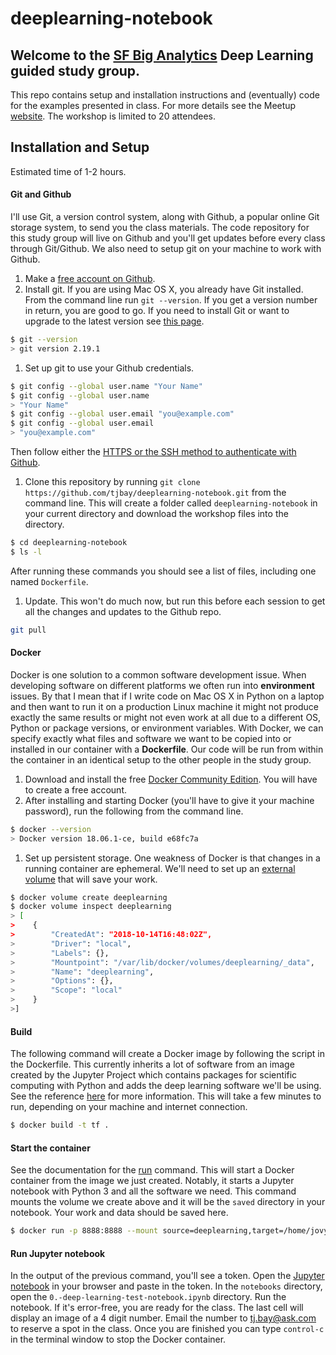 # deeplearning-notebook

## Welcome to the **[SF Big Analytics](https://www.meetup.com/SF-Big-Analytics/)** Deep Learning guided study group.
This repo contains setup and installation instructions and (eventually) code for the examples presented in class. For more details see the Meetup [website](https://www.meetup.com/SF-Big-Analytics/). The workshop is limited to 20 attendees.

## Installation and Setup
Estimated time of 1-2 hours.

#### Git and Github
I'll use Git, a version control system, along with Github, a popular online Git storage system, to send you the class materials. The code repository for this study group will live on Github and you'll get updates before every class through Git/Github. We also need to setup git on your machine to work with Github.

1. Make a [free account on Github](https://github.com/).
1. Install git. If you are using Mac OS X, you already have Git installed. From the command line run `git --version`. If you get a version number in return, you are good to go. If you need to install Git or want to upgrade to the latest version see [this page](https://git-scm.com/).
```bash
$ git --version
> git version 2.19.1
```
1. Set up git to use your Github credentials.
```bash
$ git config --global user.name "Your Name"
$ git config --global user.name
> "Your Name"
$ git config --global user.email "you@example.com"
$ git config --global user.email 
> "you@example.com"
```
Then follow either the [HTTPS or the SSH method to authenticate with Github](https://help.github.com/articles/set-up-git/#next-steps-authenticating-with-github-from-git).

1. Clone this repository by running `git clone https://github.com/tjbay/deeplearning-notebook.git` from the command line. This will create a folder called `deeplearning-notebook` in your current directory and download the workshop files into the directory.
```bash
$ cd deeplearning-notebook
$ ls -l
```
After running these commands you should see a list of files, including one named `Dockerfile`.
1. Update. This won't do much now, but run this before each session to get all the changes and updates to the Github repo.
```bash
git pull
```

#### Docker
Docker is one solution to a common software development issue. When developing software on different platforms we often run into **environment** issues. By that I mean that if I write code on Mac OS X in Python on a laptop and then want to run it on a production Linux machine it might not produce exactly the same results or might not even work at all due to a different OS, Python or package versions, or environment variables. With Docker, we can specify exactly what files and software we want to be copied into or installed in our container with a **Dockerfile**. Our code will be run from within the container in an identical setup to the other people in the study group.

1. Download and install the free [Docker Community Edition](https://www.docker.com/products/docker-desktop). You will have to create a free account. 
1. After installing and starting Docker (you'll have to give it your machine password), run the following from the command line.
```bash
$ docker --version
> Docker version 18.06.1-ce, build e68fc7a
```
1. Set up persistent storage. One weakness of Docker is that changes in a running container are ephemeral. We'll need to set up an [external volume](https://docs.docker.com/engine/reference/commandline/volume/) that will save your work.  

```bash
$ docker volume create deeplearning
$ docker volume inspect deeplearning
> [
>    {
>        "CreatedAt": "2018-10-14T16:48:02Z",
>        "Driver": "local",
>        "Labels": {},
>        "Mountpoint": "/var/lib/docker/volumes/deeplearning/_data",
>        "Name": "deeplearning",
>        "Options": {},
>        "Scope": "local"
>    }
>]
```

#### Build 
The following command will create a Docker image by following the script in the Dockerfile. This currently inherits a lot of software from an image created by the Jupyter Project which contains packages for scientific computing with Python and adds the deep learning software we'll be using. See the reference [here](https://docs.docker.com/engine/reference/commandline/build/) for more information. This will take a few minutes to run, depending on your machine and internet connection.

```bash
$ docker build -t tf .
```

#### Start the container
See the documentation for the [run](https://docs.docker.com/engine/reference/commandline/run/) command. This will start a Docker container from the image we just created. Notably, it starts a Jupyter notebook with Python 3 and all the software we need. This command mounts the volume we create above and it will be the `saved` directory in your notebook. Your work and data should be saved here.
```bash
$ docker run -p 8888:8888 --mount source=deeplearning,target=/home/jovyan/saved/  tf
```

#### Run Jupyter notebook
In the output of the previous command, you'll see a token. Open the [Jupyter notebook](localhost:8888) in your browser and paste in the token.
In the `notebooks` directory, open the `0.-deep-learning-test-notebook.ipynb` directory. Run the notebook. If it's error-free, you are ready for the class. The last cell will display an image of a 4 digit number. Email the number to tj.bay@ask.com to reserve a spot in the class. Once you are finished you can type `control-c` in the terminal window to stop the Docker container.




